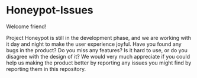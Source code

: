 # Honeypot-Issues
Welcome friend! 

Project Honeypot is still in the development phase, and we are working with it day and night to make the user experience joyful. Have you found any bugs in the product? Do you miss any features? Is it hard to use, or do you disagree with the design of it? We would very much appreciate if you could help us making the product better by reporting any issues you might find by reporting them in this repository.
